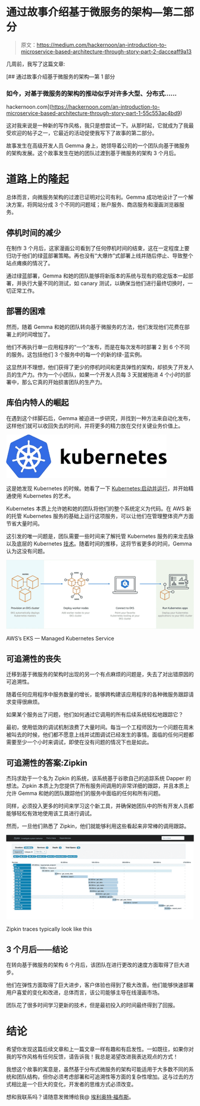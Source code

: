 # 通过故事介绍基于微服务的架构—第二部分

> 原文：<https://medium.com/hackernoon/an-introduction-to-microservice-based-architecture-through-story-part-2-dacceaff9a13>

几周前，我写了这篇文章:

[](https://hackernoon.com/an-introduction-to-microservice-based-architecture-through-story-part-1-55c553ac4bd9) [## 通过故事介绍基于微服务的架构—第 1 部分

### 如今，对基于微服务的架构的推动似乎对许多大型、分布式……

hackernoon.com](https://hackernoon.com/an-introduction-to-microservice-based-architecture-through-story-part-1-55c553ac4bd9) 

这对我来说是一种新的写作风格，我只是想尝试一下。从那时起，它就成为了我最受欢迎的帖子之一，它最近的活动促使我写下了故事的第二部分。

故事发生在高级开发人员 Gemma 身上，她领导着公司的一个团队向基于微服务的架构发展。这个故事发生在她的团队过渡到基于微服务的架构 3 个月后。

# 道路上的隆起

总体而言，向微服务架构的过渡已证明对公司有利。Gemma 成功地设计了一个解决方案，将网站分成 3 个不同的问题域；账户服务、商店服务和漫画浏览器服务。

## 停机时间的减少

在制作 3 个月后，这家漫画公司看到了任何停机时间的结束，这在一定程度上要归功于他们的绿蓝部署策略。再也没有“大爆炸”式部署上线并随后停止、导致整个站点瘫痪的情况了。

通过绿蓝部署，Gemma 和她的团队能够将新版本的系统与现有的稳定版本一起部署，并执行大量不同的测试，如 canary 测试，以确保当他们进行最终切换时，一切正常工作。

## 部署的困难

然而，随着 Gemma 和她的团队转向基于微服务的方法，他们发现他们花费在部署上的时间增加了。

他们不再执行单一应用程序的“一个”发布，而是在每次发布时部署 2 到 6 个不同的服务。这包括他们 3 个服务中的每一个的新的绿-蓝实例。

这显然并不理想，他们获得了更少的停机时间和更具弹性的架构，却损失了开发人员的生产力。作为一个小团队，如果一个开发人员每 3 天就被拖进 4 个小时的部署中，那么它真的开始损害团队的生产力。

## 库伯内特人的崛起

在遇到这个绊脚石后，Gemma 被迫进一步研究，并找到一种方法来自动化发布，这样他们就可以收回失去的时间，并将更多的精力放在交付关键业务价值上。

![](img/c22b1b106b9964787eedaca56f532a24.png)

这是她发现 Kubernetes 的时候。她看了一下 [Kubernetes:启动并运行](http://amzn.to/2Dglbpt)，并开始精通使用 Kubernetes 的艺术。

Kubernetes 本质上允许她和她的团队将他们的整个系统定义为代码。在 AWS 新的托管 Kubernetes 服务的基础上运行这项服务，可以让他们在管理整体资产方面节省大量时间。

这引发的唯一问题是，团队需要一些时间来了解托管 Kubernetes 服务的来龙去脉以及底层的 Kubernetes [技术](https://hackernoon.com/tagged/technology)。随着时间的推移，这将节省更多的时间，Gemma 认为这没有问题。

![](img/7c0960db1c8866ed230eec5e8f803b3b.png)

AWS’s EKS — Managed Kubernetes Service

## 可追溯性的丧失

迁移到基于微服务的架构时出现的另一个有点麻烦的问题是，失去了对出错原因的可追溯性。

随着任何应用程序中服务数量的增长，能够跨构建该应用程序的各种微服务跟踪请求变得很麻烦。

如果某个服务出了问题，他们如何通过它调用的所有后续系统轻松地跟踪它？

最初，使用低效的调试机制浪费了大量时间。每当一个工程师因为一个问题在周末被叫去的时候，他们都不愿意上线并试图调试已经发生的事情。面临的任何问题都需要至少一个小时来调试，即使在没有问题的情况下也是如此。

## 可追溯性的答案:Zipkin

杰玛求助于一个名为 Zipkin 的系统，该系统基于谷歌自己的追踪系统 Dapper 的想法。Zipkin 本质上为您提供了所有服务间调用的非常详细的跟踪，并且本质上允许 Gemma 和她的团队跟踪他们的服务中面临的任何和所有问题。

同样，必须投入更多的时间来学习这个新工具，并确保她团队中的所有开发人员都能够轻松有效地使用该工具进行调试。

然而，一旦他们熟悉了 Zipkin，他们就能够利用这些看起来非常棒的调用跟踪。

![](img/1db1f103b6bda3dc016bb63f42cc10fd.png)

Zipkin traces typically look like this

## 3 个月后——结论

在转向基于微服务的架构 6 个月后，该团队在进行更改的速度方面取得了巨大进步。

他们在弹性方面取得了巨大进步，客户体验也得到了极大改善。他们能够快速部署用户喜爱的变化和改进，总体而言，该公司能够主导在线漫画市场。

团队花了很多时间学习更新的技术，但是最初投入的时间最终得到了回报。

# 结论

希望你发现这篇后续文章和上一篇文章一样有趣和有启发性。一如既往，如果你对我的写作风格有任何反馈，请告诉我！我总是渴望改进我表达观点的方式！

我想这个故事的寓意是，虽然基于分布式微服务的架构可能适用于大多数不同的系统和团队结构，但你必须考虑部署和可追溯性等方面的复杂性增加。这与过去的方式相比是一个巨大的变化，开发者的思维方式必须改变。

想和我联系吗？请随意发微博给我@ [埃利奥特·福布斯](https://medium.com/u/eb71d34fbe09?source=post_page-----dacceaff9a13--------------------------------)。